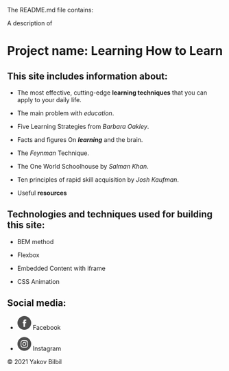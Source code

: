 The README.md file contains:


A description of





# Project name: Learning How to Learn


## This site includes information about:

* The most effective, cutting-edge **learning techniques** that you can apply to your daily life.

* The main problem with *education*.

* Five Learning Strategies from *Barbara Oakley*.

* Facts and figures On **_learning_** and the brain.

* The *Feynman* Technique.

* The One World Schoolhouse by *Salman Khan*.

* Ten principles of rapid skill acquisition by *Josh Kaufman*.

* Useful **resources**


## Technologies and techniques used for building this site:

* BEM method

* Flexbox

* Embedded Content with iframe

* CSS Animation


## Social media:

* <img class="footer__social-icons" src="./images/facebook_white.svg" alt="Facebook icon"> Facebook

* <img class="footer__social-icons" src="./images/instagram_white.svg" alt="Instagram icon"> Instagram



&copy; 2021 Yakov Bilbil
